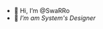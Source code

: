 - 👋 Hi, I’m @SwaRRo
- 👀 *I’m am System's Designer*

<!---
SwaRRo/SwaRRo is a ✨ special ✨ repository because its `README.md` (this file) appears on your GitHub profile.
You can click the Preview link to take a look at your changes.
--->
